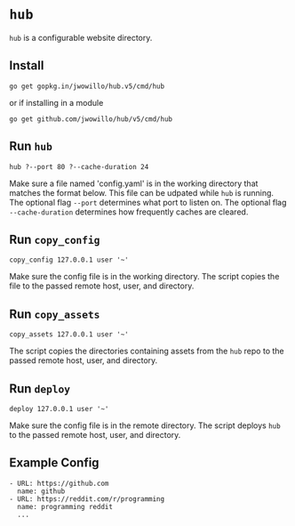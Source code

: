 # `hub`

`hub` is a configurable website directory.

## Install

`go get gopkg.in/jwowillo/hub.v5/cmd/hub`

or if installing in a module

`go get github.com/jwowillo/hub/v5/cmd/hub`

## Run `hub`

`hub ?--port 80 ?--cache-duration 24`

Make sure a file named 'config.yaml' is in the working directory that matches
the format below. This file can be udpated while `hub` is running. The optional
flag `--port` determines what port to listen on. The optional flag
`--cache-duration` determines how frequently caches are cleared.

## Run `copy_config`

`copy_config 127.0.0.1 user '~'`

Make sure the config file is in the working directory. The script copies the
file to the passed remote host, user, and directory.

## Run `copy_assets`

`copy_assets 127.0.0.1 user '~'`

The script copies the directories containing assets from the `hub` repo to the
passed remote host, user, and directory.

## Run `deploy`

`deploy 127.0.0.1 user '~'`

Make sure the config file is in the remote directory. The script deploys `hub`
to the passed remote host, user, and directory.

## Example Config

```
- URL: https://github.com
  name: github
- URL: https://reddit.com/r/programming
  name: programming reddit
  ...
```
